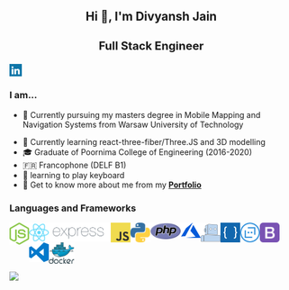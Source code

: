 <!-- - 👋 Hi, I’m @BlackDranzer777
- 👀 I’m interested in 3D Modelling, AR/VR and Block Chain.
- 🌱 I’m currently learning react-three-fiber.
- 📫 Reach me out at my e-mail divyanshjn23@gmail.com -->


<h2 align="center">Hi 👋, I'm Divyansh Jain</h2>
<h3 align="center" style="font-size:20px;">Full Stack Engineer</h3>


<a href="https://www.linkedin.com/in/divyanshjain777/" target="blank"><img align="center" src="icons/linkedin.svg" alt="Divyansh" width="22px" /></a>
<br />
### I am...
* 🏫 Currently pursuing my masters degree in Mobile Mapping and Navigation Systems from Warsaw University of Technology
<!-- * 🔭 Currently working on few three.js or WebGL projects -->
* 🌱 Currently learning react-three-fiber/Three.JS and 3D modelling
* 🎓 Graduate of Poornima College of Engineering (2016-2020)
* 🇫🇷 Francophone (DELF B1)
* 🎹 learning to play keyboard
* 📄 Get to know more about me from my **[Portfolio](https://divyansh-jain.xyz)**

<!-- ### Recent achievements and Certifications 🏆 -->

<!-- * 🥉  -->


### Languages and Frameworks


<img align="left" src="icons/nodejs-icon.svg"  margin="10px" width="35px"/>
<img align="left" src="icons/react.svg" margin="10px" width="35px" />
<img align="left" src="icons/expressjs.png" margin="10px" width="110px" />
<img align="left" src="icons/logo-javascript.svg" margin="10px" width="35px"/> 
<img align="left" src="icons/python.png" margin="10px" width="35px" />
<img align="left" src="icons/php.svg"   margin="10px" width="55px"/>
<img align="left" src="icons/azure.png" margin="10px" width="35px" />
<img align="left" src="icons/wit.png" margin="10px" width="35px" />
<img align="left" src="icons/luis.png" margin="10px" width="35px" />
<img align="left" src="icons/botframework.png" margin="10px" width="35px" />
<img align="left" src="icons/bootstrap.svg" margin="10px" width="35px" />
<img align="left" src="icons/visual-studio-code.svg"   margin="10px" width="35px"/>
<img align="left" src="icons/docker.png"   margin="10px" width="45px"/>


<br />
<br />
<br />
<!-- ![](https://raw.githubusercontent.com/diveshkswn/github-stats-transparent/output/generated/overview.svg) -->

<!-- ![](https://raw.githubusercontent.com/diveshkswn/github-stats-transparent/output/generated/languages.svg) -->
<!-- https://github-readme-stats.vercel.app/api?username=anuraghazra&hide=contribs,issues -->

<!-- <a href="https://github.com/BlackDranzer777/github-readme-stats">
        <img align="center" src="https://github-readme-stats.vercel.app/api?username=BlackDranzer777&show_icons=true&theme=transparent&hide=contribs,issues,prs" />
</a> -->
<br />
<br />
<a href="https://github.com/BlackDranzer777/github-readme-stats">
  <img align="center" src="https://github-readme-stats.vercel.app/api/top-langs/?username=BlackDranzer777&layout=pie&theme=transparent" />
</a>


<!---
BlackDranzer777/BlackDranzer777 is a ✨ special ✨ repository because its `README.md` (this file) appears on your GitHub profile.
You can click the Preview link to take a look at your changes.
--->
